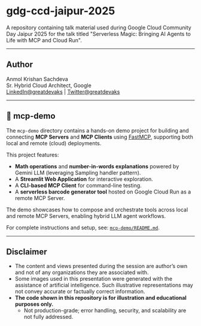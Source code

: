 # gdg-ccd-jaipur-2025

A repository containing talk material used during Google Cloud Community Day Jaipur 2025 for the talk titled "Serverless Magic: Bringing AI Agents to Life with MCP and Cloud Run".

---

## Author
Anmol Krishan Sachdeva</br>
Sr. Hybrid Cloud Architect, Google</br>
[LinkedIn@greatdevaks](https://www.linkedin.com/in/greatdevaks) | [Twitter@greatdevaks](https://www.twitter.com/greatdevaks)

---

## 📁 mcp-demo

The `mcp-demo` directory contains a hands-on demo project for building and connecting **MCP Servers** and **MCP Clients** using [FastMCP](https://gofastmcp.com/), supporting both local and remote (cloud) deployments.

This project features:
- **Math operations** and **number-in-words explanations** powered by Gemini LLM (leveraging Sampling handler pattern).
- A **Streamlit Web Application** for interactive exploration.
- A **CLI-based MCP Client** for command-line testing.
- A **serverless barcode generator tool** hosted on Google Cloud Run as a remote MCP Server.

The demo showcases how to compose and orchestrate tools across local and remote MCP Servers, enabling hybrid LLM agent workflows.

For complete instructions and setup, see: [`mcp-demo/README.md`](./mcp-demo/README.md).

---

## Disclaimer
- The content and views presented during the session are author’s own and not of any organizations they are associated with.
- Some images used in this presentation were generated with the assistance of artificial intelligence. Such illustrative representations may not convey accurate or factually correct information.
- **The code shown in this repository is for illustration and educational purposes only.**
    - Not production-grade; error handling, security, and scalability are not fully addressed.